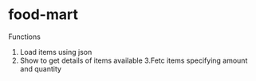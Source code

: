 # food-mart
Functions
1. Load items using json
2. Show to get details of items available
3.Fetc items specifying amount and quantity
